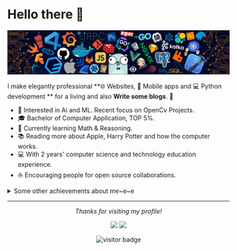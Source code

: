 # Hello there 👋

![](https://github.com/siddharthdeo99/siddharthdeo99/blob/master/siddharthdeo99/siddharthdeo99/icons/header_.png)

I make elegantly professional **🌐 Websites, 📱 Mobile apps and 💻 Python development ** for a living and also **Write some blogs**. 🌈    

* 🧐   Interested in Ai and ML. Recent focus on OpenCv Projects.
* 🎓   Bachelor of Computer Application, TOP 5%.
* 🌱   Currently learning Math & Reasoning.
* 📚   Reading more about Apple, Harry Potter and how the computer works.
* 💻   With 2 years' computer science and technology education experience.
* ⛵   Encouraging people for open source collaborations.

<details>
  <summary>Some other achievements about me~e~e</summary>
  <br>

* 🎉   Professional Membership of CSI.
* 👩‍💻   Ethical Hacker. 🎮 & Pubg Lover.🤪

* 👑   Some GitHub statistical reports:

<p align="center">
<img align="center" src="https://github-readme-stats.vercel.app/api/top-langs/?username=siddharthdeo99&hide_langs_below=1&theme=default&line_height=27&layout=compact" />
<img align="center" src="https://github-readme-stats.vercel.app/api?username=siddharthdeo99&show_icons=true&count_private=true&include_all_commits=true&line_height=21" alt="halfrost's Github Stats" />
<img align="center" src="https://github-profile-trophy.vercel.app/?username=siddharthdeo99&column=7" alt="halfrost's Github Trophy" />
<img align="center" src="https://github.com/siddharthdeo99/siddharthdeo99/blob/master/siddharthdeo99/siddharthdeo99/icons/Siddharth%20deo.gif" />
</p>

</details>
  
<hr>
<p align="center">
  <i>Thanks for visiting my profile! </i>

<p align="center">
<a href= "https://github.com/siddharthdeo99"><img src="https://img.icons8.com/material-outlined/27/000000/ball-point-pen.png"/></a>
<a href= "https://www.linkedin.com/in/siddharth-lal-deo-56083b142/"><img src="https://img.icons8.com/material-outlined/30/000000/linkedin.png"/></a>
</p>

<p  align="center">
<img src="https://visitor-badge.laobi.icu/badge?page_id=siddharthdeo99.Siddharthdeo" alt="visitor badge"/>       
</p>

</p>
